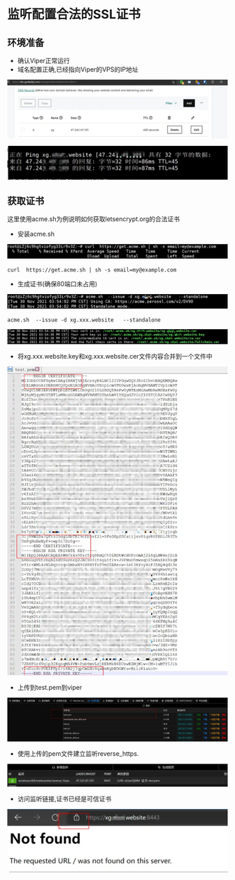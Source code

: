 # 监听配置合法的SSL证书

## 环境准备

+ 确认Viper正常运行
+ 域名配置正确,已经指向Viper的VPS的IP地址

![1638262374032-9a7427ce-b6d4-4b67-b2f0-895f6f455d92.webp](./img/uos2quAI-6NIMi4z/1638262374032-9a7427ce-b6d4-4b67-b2f0-895f6f455d92-671615.webp)

![1638262399179-43a9e021-a662-4b9f-baf4-252077359bc2.webp](./img/uos2quAI-6NIMi4z/1638262399179-43a9e021-a662-4b9f-baf4-252077359bc2-934800.webp)

## 获取证书

这里使用acme.sh为例说明如何获取letsencrypt.org的合法证书

+ 安装acme.sh

![1638262516680-94ebb6c5-a524-45db-9b28-999821af31a1.webp](./img/uos2quAI-6NIMi4z/1638262516680-94ebb6c5-a524-45db-9b28-999821af31a1-023141.webp)

```plain
curl  https://get.acme.sh | sh -s email=my@example.com
```

+ 生成证书(确保80端口未占用)

![1638262586517-c4d20998-0ba2-492c-a97e-e2c8c454d2a8.webp](./img/uos2quAI-6NIMi4z/1638262586517-c4d20998-0ba2-492c-a97e-e2c8c454d2a8-855064.webp)

```plain
acme.sh  --issue -d xg.xxx.website   --standalone
```

![1638262774102-218e22c9-af0c-49c5-9538-217212c98857.webp](./img/uos2quAI-6NIMi4z/1638262774102-218e22c9-af0c-49c5-9538-217212c98857-585268.webp)

+ 将xg.xxx.website.key和xg.xxx.website.cer文件内容合并到一个文件中

![1638320333631-b261ecfb-5c32-4c02-9845-cc1898526646.webp](./img/uos2quAI-6NIMi4z/1638320333631-b261ecfb-5c32-4c02-9845-cc1898526646-555407.webp)

+ 上传到test.pem到viper

![1638320379490-117134c2-65d8-4d4b-bcbf-d1ab8f9704f4.webp](./img/uos2quAI-6NIMi4z/1638320379490-117134c2-65d8-4d4b-bcbf-d1ab8f9704f4-876487.webp)

+ 使用上传的pem文件建立监听reverse_https.

![1638321753501-b321bf9d-5fc1-4c9f-beb8-d71e5cb95e81.webp](./img/uos2quAI-6NIMi4z/1638321753501-b321bf9d-5fc1-4c9f-beb8-d71e5cb95e81-055976.webp)

+ 访问监听链接,证书已经是可信证书

![1638321523046-68b2d858-6079-46ed-961f-e66e903a9ce0.webp](./img/uos2quAI-6NIMi4z/1638321523046-68b2d858-6079-46ed-961f-e66e903a9ce0-304760.webp)

